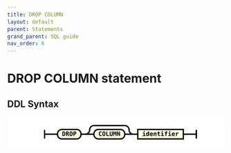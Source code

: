 ```yaml
---
title: DROP COLUMN
layout: default
parent: Statements
grand_parent: SQL guide
nav_order: 6
---
```


# DROP COLUMN statement

## DDL Syntax

![expr](/assets/images/sql-guide/drop_column.svg)
